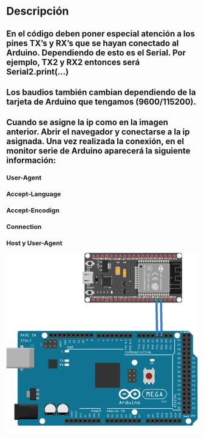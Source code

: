 # Descripción
## En el código deben poner especial atención a los pines TX’s y RX’s que se hayan conectado al Arduino. Dependiendo de esto es el Serial. Por ejemplo, TX2 y RX2 entonces será Serial2.print(…)
## Los baudios también cambian dependiendo de la tarjeta de Arduino que tengamos (9600/115200).
## Cuando se asigne la ip como en la imagen anterior. Abrir el navegador y conectarse a la ip asignada. Una vez realizada la conexión, en el monitor serie de Arduino aparecerá la siguiente información:
### User-Agent
### Accept-Language
### Accept-Encodign
### Connection
### Host y User-Agent



![Practicas 19 WIFI](https://github.com/RETBOT/Practicas-Sistemas-programables/blob/master/Unidad%205/Practica_19_Wifi/Practica_19_Wifi.png)
